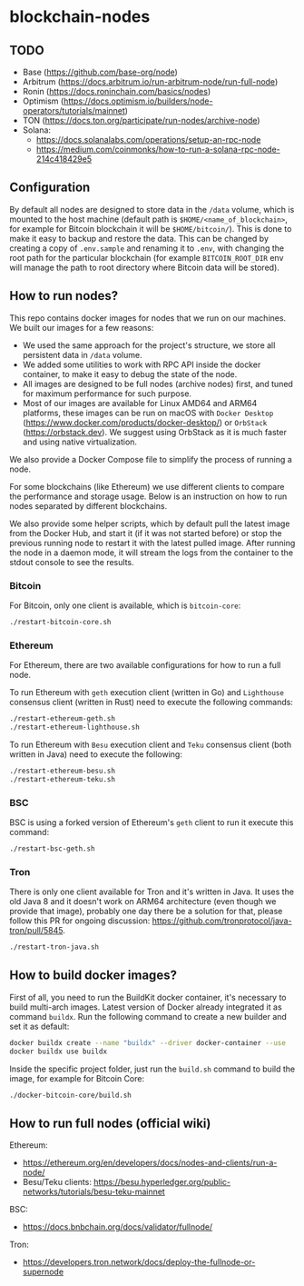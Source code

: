 # blockchain-nodes

## TODO
- Base (https://github.com/base-org/node)
- Arbitrum (https://docs.arbitrum.io/run-arbitrum-node/run-full-node)
- Ronin (https://docs.roninchain.com/basics/nodes)
- Optimism (https://docs.optimism.io/builders/node-operators/tutorials/mainnet)
- TON (https://docs.ton.org/participate/run-nodes/archive-node)
- Solana:
  - https://docs.solanalabs.com/operations/setup-an-rpc-node
  - https://medium.com/coinmonks/how-to-run-a-solana-rpc-node-214c418429e5

## Configuration

By default all nodes are designed to store data in the `/data` volume, which is mounted to the host machine (default
path is `$HOME/<name_of_blockchain>`, for example for Bitcoin blockchain it will be `$HOME/bitcoin/`). This is done to 
make it easy to backup and restore the data. This can be changed by creating a copy of `.env.sample` and renaming it
to `.env`, with changing the root path for the particular blockchain (for example `BITCOIN_ROOT_DIR` env will manage 
the path to root directory where Bitcoin data will be stored).

## How to run nodes?

This repo contains docker images for nodes that we run on our machines. We built our images for a few reasons:
- We used the same approach for the project's structure, we store all persistent data in `/data` volume.
- We added some utilities to work with RPC API inside the docker container, to make it easy to debug the state of the node.
- All images are designed to be full nodes (archive nodes) first, and tuned for maximum performance for such purpose.
- Most of our images are available for Linux AMD64 and ARM64 platforms, these images can be run on macOS with `Docker Desktop` (https://www.docker.com/products/docker-desktop/) or `OrbStack` (https://orbstack.dev). We suggest using OrbStack as it is much faster and using native virtualization.

We also provide a Docker Compose file to simplify the process of running a node.

For some blockchains (like Ethereum) we use different clients to compare the performance and storage usage. Below is an instruction on how to run nodes separated by different blockchains.

We also provide some helper scripts, which by default pull the latest image from the Docker Hub, and start it (if it was not started before) or stop the previous running node to restart it with the latest pulled image. After running the node in a daemon mode, it will stream the logs from the container to the stdout console to see the results.

### Bitcoin

For Bitcoin, only one client is available, which is `bitcoin-core`:

```bash
./restart-bitcoin-core.sh
```

### Ethereum

For Ethereum, there are two available configurations for how to run a full node.

To run Ethereum with `geth` execution client (written in Go) and `Lighthouse` consensus client (written in Rust) need to execute the following commands:

```bash
./restart-ethereum-geth.sh
./restart-ethereum-lighthouse.sh
```

To run Ethereum with `Besu` execution client and `Teku` consensus client (both written in Java) need to execute the following:

```bash
./restart-ethereum-besu.sh
./restart-ethereum-teku.sh
```

### BSC

BSC is using a forked version of Ethereum's `geth` client to run it execute this command:

```bash
./restart-bsc-geth.sh
```

### Tron

There is only one client available for Tron and it's written in Java. It uses the old Java 8 and it doesn't work on ARM64 architecture (even though we provide that image), probably one day there be a solution for that, please follow this PR for ongoing discussion: https://github.com/tronprotocol/java-tron/pull/5845.

```bash
./restart-tron-java.sh
```

## How to build docker images?

First of all, you need to run the BuildKit docker container, it's necessary to build multi-arch images. Latest version of Docker
already integrated it as command `buildx`. Run the following command to create a new builder and set it as default:

```bash
docker buildx create --name "buildx" --driver docker-container --use
docker buildx use buildx
```

Inside the specific project folder, just run the `build.sh` command to build the image, for example for Bitcoin Core:

```bash
./docker-bitcoin-core/build.sh
```

## How to run full nodes (official wiki)

Ethereum:
- https://ethereum.org/en/developers/docs/nodes-and-clients/run-a-node/
- Besu/Teku clients: https://besu.hyperledger.org/public-networks/tutorials/besu-teku-mainnet

BSC:
- https://docs.bnbchain.org/docs/validator/fullnode/

Tron:
- https://developers.tron.network/docs/deploy-the-fullnode-or-supernode
